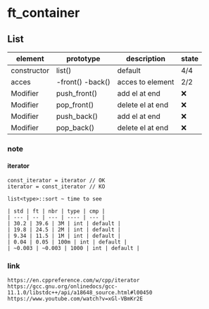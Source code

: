 # ft_container #

## List ##

| element    | prototype         | description       | state |
| ---------  | ----------------- | ----------------- | ----- |
|constructor | list()            | default | 4/4 |
| acces| -front() -back()| acces to element| 2/2 |
| Modifier   | push_front()       | add el at end     | :x: |
| Modifier   | pop_front()        | delete el at end     | :x: |
| Modifier   | push_back()       | add el at end     | :x: |
| Modifier   | pop_back()        | delete el at end     | :x: |
### note ###

#### iterator ####

    const_iterator = iterator // OK
    iterator = const_iterator // KO

    list<type>::sort ~ time to see

    | std | ft | nbr | type | cmp |
    | --- | -- | --- | ---- | --- |
    | 30.2 | 39.6 | 3M | int | default |
    | 19.8 | 24.5 | 2M | int | default |
    | 9.34 | 11.5 | 1M | int | default |
    | 0.04 | 0.05 | 100m | int | default |
    | ~0.003 | ~0.003 | 1000 | int | default |
    
### link ###
    https://en.cppreference.com/w/cpp/iterator
    https://gcc.gnu.org/onlinedocs/gcc-11.1.0/libstdc++/api/a18648_source.html#l00450
    https://www.youtube.com/watch?v=xGl-VBmKr2E
